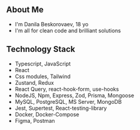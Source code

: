 ## About Me
 - I'm Danila Beskorovaev, 18 yo
 - I'm all for clean code and brilliant solutions

## Technology Stack
- Typescript, JavaScript
- React
- Css modules, Tailwind
- Zustand, Redux
- React Query, react-hook-form, use-hooks
- NodeJS, Npm, Express, Zod, Prisma, Mongoose
- MySQL, PostgreSQL, MS Server, MongoDB
- Jest, Supertest, React-testing-library
- Docker, Docker-Compose
- Figma, Postman

<!---
DanilaBesk/DanilaBesk is a ✨ special ✨ repository because its `README.md` (this file) appears on your GitHub profile.
You can click the Preview link to take a look at your changes.
--->
